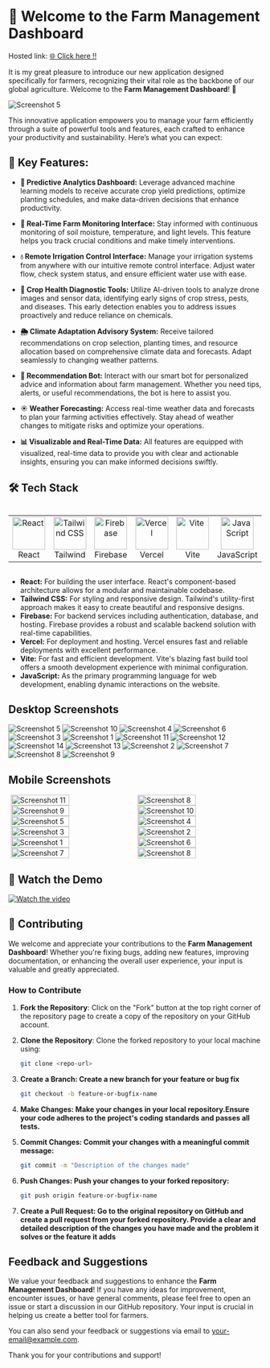 # 🌾 Welcome to the Farm Management Dashboard

Hosted link: [🌐 Click here !!](https://code-craftor.vercel.app)

It is my great pleasure to introduce our new application designed specifically for farmers, recognizing their vital role as the backbone of our global agriculture. Welcome to the **Farm Management Dashboard**! 🎉

 ![Screenshot 5](https://drive.google.com/uc?export=view&id=1HyglDTvOkm6zvqE4kFA8lTRLdf5A4FP5)

This innovative application empowers you to manage your farm efficiently through a suite of powerful tools and features, each crafted to enhance your productivity and sustainability. Here’s what you can expect:

## 🚀 Key Features:

- **🔮 Predictive Analytics Dashboard:** Leverage advanced machine learning models to receive accurate crop yield predictions, optimize planting schedules, and make data-driven decisions that enhance productivity.

- **🌱 Real-Time Farm Monitoring Interface:** Stay informed with continuous monitoring of soil moisture, temperature, and light levels. This feature helps you track crucial conditions and make timely interventions.

- **💧 Remote Irrigation Control Interface:** Manage your irrigation systems from anywhere with our intuitive remote control interface. Adjust water flow, check system status, and ensure efficient water use with ease.

- **🔬 Crop Health Diagnostic Tools:** Utilize AI-driven tools to analyze drone images and sensor data, identifying early signs of crop stress, pests, and diseases. This early detection enables you to address issues proactively and reduce reliance on chemicals.

- **🌦️ Climate Adaptation Advisory System:** Receive tailored recommendations on crop selection, planting times, and resource allocation based on comprehensive climate data and forecasts. Adapt seamlessly to changing weather patterns.

- **🤖 Recommendation Bot:** Interact with our smart bot for personalized advice and information about farm management. Whether you need tips, alerts, or useful recommendations, the bot is here to assist you.

- **☀️ Weather Forecasting:** Access real-time weather data and forecasts to plan your farming activities effectively. Stay ahead of weather changes to mitigate risks and optimize your operations.

- **📊 Visualizable and Real-Time Data:** All features are equipped with visualized, real-time data to provide you with clear and actionable insights, ensuring you can make informed decisions swiftly.

## 🛠️ Tech Stack

<div style="display: flex; align-items: flex-start; align: center">
  <table align="center">
    <tr>
      <td align="center" width="96">
        <img src="https://techstack-generator.vercel.app/react-icon.svg" alt="React" width="65" height="65" />
        <br>React
      </td>
      <td align="center" width="96">
        <img src="https://skillicons.dev/icons?i=tailwind" width="65" height="65" alt="Tailwind CSS" />
        <br>Tailwind
      </td>
      <td align="center" width="96">
        <img src="https://skillicons.dev/icons?i=firebase" width="65" height="65" alt="Firebase" />
        <br>Firebase
      </td>
      <td align="center" width="96">
        <img src="https://skillicons.dev/icons?i=vercel" width="65" height="65" alt="Vercel" />
        <br>Vercel
      </td>
      <td align="center" width="96">
        <img src="https://skillicons.dev/icons?i=vite" width="65" height="65" alt="Vite" />
        <br>Vite
      </td>
      <td align="center" width="96">
        <img src="https://techstack-generator.vercel.app/js-icon.svg" alt="JavaScript" width="65" height="65" />
        <br>JavaScript
      </td>
    </tr>
  </table>
  <br><br>
</div>

- **React:** For building the user interface. React's component-based architecture allows for a modular and maintainable codebase.
- **Tailwind CSS:** For styling and responsive design. Tailwind's utility-first approach makes it easy to create beautiful and responsive designs.
- **Firebase:** For backend services including authentication, database, and hosting. Firebase provides a robust and scalable backend solution with real-time capabilities.
- **Vercel:** For deployment and hosting. Vercel ensures fast and reliable deployments with excellent performance.
- **Vite:** For fast and efficient development. Vite's blazing fast build tool offers a smooth development experience with minimal configuration.
- **JavaScript:** As the primary programming language for web development, enabling dynamic interactions on the website.


## Desktop Screenshots
 ![Screenshot 5](https://drive.google.com/uc?export=view&id=1HyglDTvOkm6zvqE4kFA8lTRLdf5A4FP5)
![Screenshot 10](https://drive.google.com/uc?export=view&id=1gICgZO0x35zFZhulBzwSkI8X-otvA6fx)
 ![Screenshot 4](https://drive.google.com/uc?export=view&id=1zLSTUN6__aTdEcKIKwXUwlKN5TGZcAyI)
 ![Screenshot 6](https://drive.google.com/uc?export=view&id=1Dv9tSHG0-vLtKUsHjD2gxUSag-2fE4Vo)
 ![Screenshot 3](https://drive.google.com/uc?export=view&id=1AKnrU3ul3UDljdMg2a7dapFbavdfgncR)
 ![Screenshot 1](https://drive.google.com/uc?export=view&id=17KUBqTiZXCDiVyrVN4Wj9boGZPSErm0l)
![Screenshot 11](https://drive.google.com/uc?export=view&id=1vQF9gjx9cwGJcUzAERoFmcDsvaqpmY9T)
 ![Screenshot 12](https://drive.google.com/uc?export=view&id=1XXrMAaAGjHFtkyPcukditBeK3szKZplO)
![Screenshot 14](https://drive.google.com/uc?export=view&id=1l9jJC-Ytj2iaCPSEwZo5hDZUtJnO5hIK)
 ![Screenshot 13](https://drive.google.com/uc?export=view&id=1eINZaFP0a3Tb9VOiivqJYuVh3WJ1tFMt)
 ![Screenshot 2](https://drive.google.com/uc?export=view&id=1CdY7aLspstojmq3Pt0fzNHabr_Ty7oxm)
 ![Screenshot 7](https://drive.google.com/uc?export=view&id=1NCne0ulWyZzAZXU39i02PGDPC_pAjBoh)
![Screenshot 8](https://drive.google.com/uc?export=view&id=1DFSj4OW-2Is5bjEvApRTrRcX2SbUqlig)
![Screenshot 9](https://drive.google.com/uc?export=view&id=1CYhDPBJenqB246rZI585Y1QrG2XfbX1i)

## Mobile Screenshots

<div style="display: flex; flex-wrap: wrap; justify-content: center; gap: 10px;">
  <img src="https://drive.google.com/uc?export=view&id=1VaO5WQMiiGdHSozw0qFbOFA4E8K1ddzX" alt="Screenshot 11" style="width: 48%;">
  <img src="https://drive.google.com/uc?export=view&id=1FZ8HtDuc79-_TMlDgFFRHV80ZqkFWNQ4" alt="Screenshot 8" style="width: 48%;">
</div>

<div style="display: flex; flex-wrap: wrap; justify-content: center; gap: 10px;">
  <img src="https://drive.google.com/uc?export=view&id=1mzyx11TepupU-gADtRscAulqUsLAibYg" alt="Screenshot 9" style="width: 48%;">
  <img src="https://drive.google.com/uc?export=view&id=1VcZz_wCy1lpcZp9CVq_IQzIsbKHnkNg5" alt="Screenshot 10" style="width: 48%;">
</div>

<div style="display: flex; flex-wrap: wrap; justify-content: center; gap: 10px;">
  <img src="https://drive.google.com/uc?export=view&id=1woTQ-kNYgGjVpAGMdWj600Q4Rcqd8EEi" alt="Screenshot 5" style="width: 48%;">
  <img src="https://drive.google.com/uc?export=view&id=1R39R61Ei35nWwjtlrzHSyhu0vXeANvnK" alt="Screenshot 4" style="width: 48%;">
</div>

<div style="display: flex; flex-wrap: wrap; justify-content: center; gap: 10px;">
  <img src="https://drive.google.com/uc?export=view&id=1Esh47HNqqT1Q-BeIMr4jX0W7yzU1sh12" alt="Screenshot 3" style="width: 48%;">
  <img src="https://drive.google.com/uc?export=view&id=1m5T8ng245U4y3o7gKt5auSSRThIXNBrf" alt="Screenshot 2" style="width: 48%;">
</div>

<div style="display: flex; flex-wrap: wrap; justify-content: center; gap: 10px;">
  <img src="https://drive.google.com/uc?export=view&id=1ifnRUtN-4kD4Nn_R368AYFqEUkkZ-jQ9" alt="Screenshot 1" style="width: 48%;">
  <img src="https://drive.google.com/uc?export=view&id=1dq6nHhVFqEvxIks2vQIWse5de3Isa72U" alt="Screenshot 6" style="width: 48%;">
</div>

<div style="display: flex; flex-wrap: wrap; justify-content: center; gap: 10px;">
  <img src="https://drive.google.com/uc?export=view&id=1dSQ_l-F3AJkKRMdlTPFz1p2i29SqrTH-" alt="Screenshot 7" style="width: 48%;">
  <img src="https://drive.google.com/uc?export=view&id=1UmE34nogXnUew39SbYGsehl9AV-eVOTd" alt="Screenshot 8" style="width: 48%;">
</div>




## 🎥 Watch the Demo
[![Watch the video](https://drive.google.com/uc?export=view&id=1HyglDTvOkm6zvqE4kFA8lTRLdf5A4FP5
)](https://drive.google.com/file/d/1ew04h21BQNB8AlQFX2o3BQ3ErKaJ7fqJ/view?usp=drive_link)


## 🤝 Contributing

We welcome and appreciate your contributions to the **Farm Management Dashboard**! Whether you're fixing bugs, adding new features, improving documentation, or enhancing the overall user experience, your input is valuable and greatly appreciated.

### How to Contribute
1. **Fork the Repository**: Click on the "Fork" button at the top right corner of the repository page to create a copy of the repository on your GitHub account.

2. **Clone the Repository**: Clone the forked repository to your local machine using:
   ```bash
   git clone <repo-url>
   ```
3. **Create a Branch: Create a new branch for your feature or bug fix**
   ```bash
   git checkout -b feature-or-bugfix-name
   ```
4. **Make Changes: Make your changes in your local repository.Ensure your code adheres to the project's coding standards and passes all tests.**

5. **Commit Changes: Commit your changes with a meaningful commit message:**

   ```bash
   git commit -m "Description of the changes made"
   ```
6. **Push Changes: Push your changes to your forked repository:**
   ```bash
   git push origin feature-or-bugfix-name
   ```

7. **Create a Pull Request: Go to the original repository on GitHub and create a pull request from your forked repository. Provide a clear and detailed description of the changes you have made and the problem it solves or the feature it adds**


## Feedback and Suggestions

We value your feedback and suggestions to enhance the **Farm Management Dashboard**! If you have any ideas for improvement, encounter issues, or have general comments, please feel free to open an issue or start a discussion in our GitHub repository. Your input is crucial in helping us create a better tool for farmers.

You can also send your feedback or suggestions via email to [your-email@example.com](mailto:vaithiyanathan30@example.com). 

Thank you for your contributions and support!



